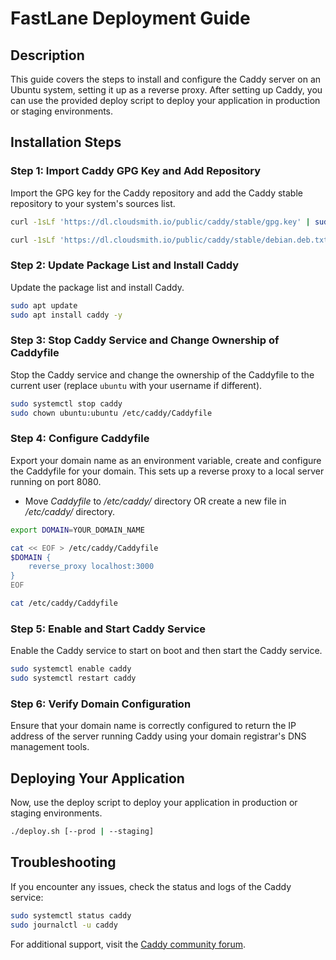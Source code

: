 # FastLane Deployment Guide

## Description

This guide covers the steps to install and configure the Caddy server on an Ubuntu system, setting it up as a reverse proxy. After setting up Caddy, you can use the provided deploy script to deploy your application in production or staging environments.

## Installation Steps

### Step 1: Import Caddy GPG Key and Add Repository

Import the GPG key for the Caddy repository and add the Caddy stable repository to your system's sources list.

```bash
curl -1sLf 'https://dl.cloudsmith.io/public/caddy/stable/gpg.key' | sudo gpg --dearmor -o /usr/share/keyrings/caddy-stable-archive-keyring.gpg

curl -1sLf 'https://dl.cloudsmith.io/public/caddy/stable/debian.deb.txt' | sudo tee /etc/apt/sources.list.d/caddy-stable.list
```

### Step 2: Update Package List and Install Caddy

Update the package list and install Caddy.

```bash
sudo apt update
sudo apt install caddy -y
```

### Step 3: Stop Caddy Service and Change Ownership of Caddyfile

Stop the Caddy service and change the ownership of the Caddyfile to the current user (replace `ubuntu` with your username if different).

```bash
sudo systemctl stop caddy
sudo chown ubuntu:ubuntu /etc/caddy/Caddyfile
```

### Step 4: Configure Caddyfile

Export your domain name as an environment variable, create and configure the Caddyfile for your domain. This sets up a reverse proxy to a local server running on port 8080.

- Move *Caddyfile* to */etc/caddy/* directory OR create a new file in */etc/caddy/* directory.

```bash
export DOMAIN=YOUR_DOMAIN_NAME

cat << EOF > /etc/caddy/Caddyfile
$DOMAIN {
    reverse_proxy localhost:3000
}
EOF

cat /etc/caddy/Caddyfile
```

### Step 5: Enable and Start Caddy Service

Enable the Caddy service to start on boot and then start the Caddy service.

```bash
sudo systemctl enable caddy
sudo systemctl restart caddy
```

### Step 6: Verify Domain Configuration

Ensure that your domain name is correctly configured to return the IP address of the server running Caddy using your domain registrar's DNS management tools.

## Deploying Your Application

Now, use the deploy script to deploy your application in production or staging environments.

```bash
./deploy.sh [--prod | --staging]
```

## Troubleshooting

If you encounter any issues, check the status and logs of the Caddy service:

```bash
sudo systemctl status caddy
sudo journalctl -u caddy
```

For additional support, visit the [Caddy community forum](https://caddy.community/).
